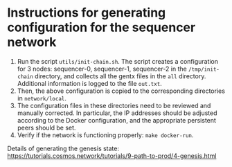 # Instructions for generating configuration for the sequencer network

1. Run the script `utils/init-chain.sh`. The script creates a configuration for 3 nodes: sequencer-0, sequencer-1, sequencer-2 in the `/tmp/init-chain` directory, and collects all the gentx files in the `all` directory. Additional information is logged to the file `out.txt`.
2. Then, the above configuration is copied to the corresponding directories in `network/local`.
3. The configuration files in these directories need to be reviewed and manually corrected. In particular, the IP addresses should be adjusted according to the Docker configuration, and the appropriate persistent peers should be set.
4. Verify if the network is functioning properly: `make docker-run`. 

Details of generating the genesis state: https://tutorials.cosmos.network/tutorials/9-path-to-prod/4-genesis.html